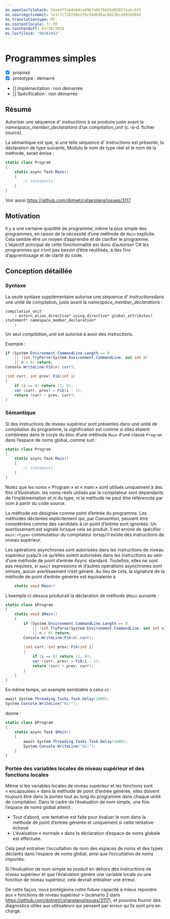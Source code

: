 ```yaml
---
ms.openlocfilehash: 54ae4ffabde6dca49b7e6bfb626d65837eabc8f5
ms.sourcegitcommit: 1e1c7c72b156e2fbc54d6d6ac8d21bca9934d8d2
ms.translationtype: MT
ms.contentlocale: fr-FR
ms.lasthandoff: 03/26/2020
ms.locfileid: "80281942"
---
```

# <a name="simple-programs"></a>Programmes simples

* [x] proposé
* [x] prototype : démarré
* [] Implémentation : non démarrée
* [] Spécification : non démarrée

## <a name="summary"></a>Résumé
[summary]: #summary

Autoriser une séquence d' *instructions* à se produire juste avant la *namespace_member_declaration*s d’un *compilation_unit* (c.-à-d. fichier source).

La sémantique est que, si une telle séquence d' *instructions* est présente, la déclaration de type suivante, Modulo le nom de type réel et le nom de la méthode, serait émise :

``` c#
static class Program
{
    static async Task Main()
    {
        // statements
    }
}
```

Voir aussi https://github.com/dotnet/csharplang/issues/3117.

## <a name="motivation"></a>Motivation
[motivation]: #motivation

Il y a une certaine quantité de programme, même la plus simple des programmes, en raison de la nécessité d’une méthode de `Main` explicite. Cela semble être un moyen d’apprendre et de clarifier le programme. L’objectif principal de cette fonctionnalité est donc d’autoriser C# les programmes qui n’ont pas besoin d’être réutilisés, à des fins d’apprentissage et de clarté du code.

## <a name="detailed-design"></a>Conception détaillée
[design]: #detailed-design

### <a name="syntax"></a>Syntaxe

La seule syntaxe supplémentaire autorise une séquence d' *instructions*dans une unité de compilation, juste avant la *namespace_member_declaration*s :

``` antlr
compilation_unit
    : extern_alias_directive* using_directive* global_attributes? statement* namespace_member_declaration*
    ;
```

Un seul *compilation_unit* est autorisé à avoir des *instructions*. 

Exemple :

``` c#
if (System.Environment.CommandLine.Length == 0
    || !int.TryParse(System.Environment.CommandLine, out int n)
    || n < 0) return;
Console.WriteLine(Fib(n).curr);

(int curr, int prev) Fib(int i)
{
    if (i == 0) return (1, 0);
    var (curr, prev) = Fib(i - 1);
    return (curr + prev, curr);
}
```

### <a name="semantics"></a>Sémantique

Si des instructions de niveau supérieur sont présentes dans une unité de compilation du programme, la signification est comme si elles étaient combinées dans le corps du bloc d’une méthode `Main` d’une classe `Program` dans l’espace de noms global, comme suit :

``` c#
static class Program
{
    static async Task Main()
    {
        // statements
    }
}
```

Notez que les noms « Program » et « main » sont utilisés uniquement à des fins d’illustration. les noms réels utilisés par le compilateur sont dépendants de l’implémentation et ni du type, ni la méthode ne peut être référencée par nom à partir du code source.

La méthode est désignée comme point d’entrée du programme. Les méthodes déclarées explicitement qui, par Convention, peuvent être considérées comme des candidats à un point d’entrée sont ignorées. Un avertissement est signalé lorsque cela se produit. Il est erroné de spécifier `-main:<type>` commutateur du compilateur lorsqu’il existe des instructions de niveau supérieur.

Les opérations asynchrones sont autorisées dans les instructions de niveau supérieur jusqu’à ce qu’elles soient autorisées dans les instructions au sein d’une méthode de point d’entrée Async standard. Toutefois, elles ne sont pas requises, si `await` expressions et d’autres opérations asynchrones sont omises, aucun avertissement n’est généré. Au lieu de cela, la signature de la méthode de point d’entrée générée est équivalente à 
``` c#
    static void Main()
```

L’exemple ci-dessus produirait la déclaration de méthode `$Main` suivante :

``` c#
static class $Program
{
    static void $Main()
    {
        if (System.Environment.CommandLine.Length == 0
            || !int.TryParse(System.Environment.CommandLine, out int n)
            || n < 0) return;
        Console.WriteLine(Fib(n).curr);
        
        (int curr, int prev) Fib(int i)
        {
            if (i == 0) return (1, 0);
            var (curr, prev) = Fib(i - 1);
            return (curr + prev, curr);
        }
    }
}
```

En même temps, un exemple semblable à celui-ci :
``` c#
await System.Threading.Tasks.Task.Delay(1000);
System.Console.WriteLine("Hi!");
```

donne :
``` c#
static class $Program
{
    static async Task $Main()
    {
        await System.Threading.Tasks.Task.Delay(1000);
        System.Console.WriteLine("Hi!");
    }
}
```

### <a name="scope-of-top-level-local-variables-and-local-functions"></a>Portée des variables locales de niveau supérieur et des fonctions locales

Même si les variables locales de niveau supérieur et les fonctions sont « encapsulées » dans la méthode de point d’entrée générée, elles doivent toujours être dans la portée tout au long du programme dans chaque unité de compilation.
Dans le cadre de l’évaluation de nom simple, une fois l’espace de noms global atteint :
- Tout d’abord, une tentative est faite pour évaluer le nom dans la méthode de point d’entrée générée et uniquement si cette tentative échoue 
- L’évaluation « normale » dans la déclaration d’espace de noms globale est effectuée. 

Cela peut entraîner l’occultation de nom des espaces de noms et des types déclarés dans l’espace de noms global, ainsi que l’occultation de noms importés.

Si l’évaluation de nom simple se produit en dehors des instructions de niveau supérieur et que l’évaluation génère une variable locale ou une fonction de niveau supérieur, cela devrait entraîner une erreur.

De cette façon, nous protégeons notre future capacité à mieux répondre aux « fonctions de niveau supérieur » (scénario 2 dans https://github.com/dotnet/csharplang/issues/3117), et pouvons fournir des diagnostics utiles aux utilisateurs qui pensent par erreur qu’ils sont pris en charge.

